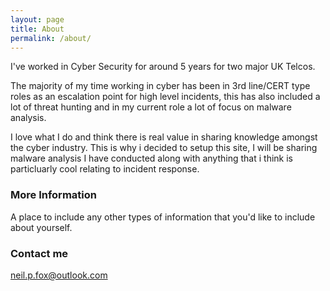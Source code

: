 ```yaml
---
layout: page
title: About
permalink: /about/
---
```

I've worked in Cyber Security for around 5 years for two major UK Telcos.

The majority of my time working in cyber has been in 3rd line/CERT type roles as an escalation point for high level incidents, this has also included a lot of threat hunting and in my current role a lot of focus on malware analysis.

I love what I do and think there is real value in sharing knowledge amongst the cyber industry. This is why i decided to setup this site, I will be sharing malware analysis I have conducted along with anything that i think is particluarly cool relating to incident response.

### More Information

A place to include any other types of information that you'd like to include about yourself.

### Contact me

[neil.p.fox@outlook.com](mailto:neil.p.fox@outlook.com)
